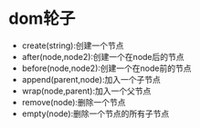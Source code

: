 # dom轮子
* create(string):创建一个节点
*  after(node,node2):创建一个在node后的节点
*  before(node,node2):创建一个在node前的节点
*  append(parent,node):加入一个子节点
*  wrap(node,parent):加入一个父节点
*  remove(node):删除一个节点
*  empty(node):删除一个节点的所有子节点